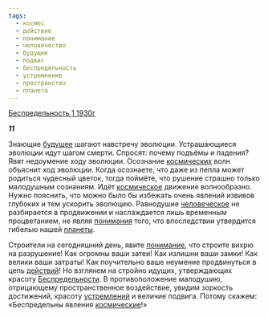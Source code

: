 ```yaml
---
tags:
  - космос
  - действие
  - понимание
  - человечество
  - будущее
  - подвиг
  - беспредельность
  - устремление
  - пространство
  - планета
---
```

[Беспредельность 1 1930г](https://127.0.0.1:4002/agni/1930)

___11___

Знающие [будущее](../../../tags/#будущее) шагают навстречу эволюции. Устрашающиеся эволюции идут шагом смерти. Спросят: почему подъёмы и падения? Явят недоумение ходу эволюции. Осознание [космических](../../../tags/#космос) волн объяснит ход эволюции. Когда осознаете, что даже из пепла может родиться чудесный цветок, тогда поймёте, что рушение страшно только малодушным сознаниям. Идёт [космическое](../../../tags/#космос) движение волнообразно. Нужно пояснить, что можно было бы избежать очень явлений извивов глубоких и тем ускорить эволюцию. Равнодушие [человеческое](../../../tags/#человечество) не разбирается в продвижении и наслаждается лишь временным процветанием, не являя [понимания](../../../tags/#[понимание](../../../tags/#понимание)) того, что впоследствии утвердится гибелью нашей [планеты](../../../tags/#планета).   

Строители на сегодняшний день, явите [понимание](../../../tags/#понимание), что строите вихрю на разрушение! Как огромны ваши затеи! Как излишни ваши замки! Как велики ваши затраты! Как поучительно ваше неумение продвинуться в цепь [действий](../../../tags/#[действие](../../../tags/#действие))! Но взглянем на стройно идущих, утверждающих красоту [Беспредельности](../../../tags/#беспредельность). В противоположение малодушию, отрицающему пространственное воздействие, увидим зоркость достижений, красоту [устремлений](../../../tags/#устремление) и величие подвига. Потому скажем: «Беспредельны явления [космические](../../../tags/#космос)!»